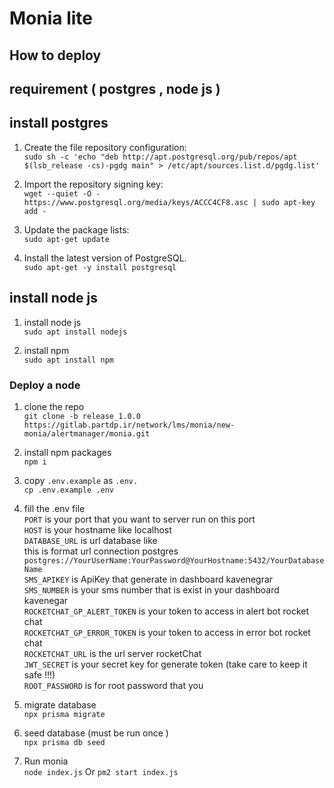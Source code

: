 # Monia lite

## How to deploy

## requirement ( postgres , node js )

## install postgres

1. Create the file repository configuration: \
   `sudo sh -c 'echo "deb http://apt.postgresql.org/pub/repos/apt $(lsb_release -cs)-pgdg main" > /etc/apt/sources.list.d/pgdg.list'`

2. Import the repository signing key: \
   `wget --quiet -O - https://www.postgresql.org/media/keys/ACCC4CF8.asc | sudo apt-key add -`

3. Update the package lists: \
   `sudo apt-get update`

4. Install the latest version of PostgreSQL.\
   `sudo apt-get -y install postgresql`

## install node js

1. install node js\
   `sudo apt install nodejs`

2. install npm \
   `sudo apt install npm`

### Deploy a node

1. clone the repo \
   `git clone -b release_1.0.0 https://gitlab.partdp.ir/network/lms/monia/new-monia/alertmanager/monia.git`

2. install npm packages \
   `npm i`

3. copy `.env.example` as `.env.` \
   `cp .env.example .env`

4. fill the .env file \
   `PORT` is your port that you want to server run on this port \
   `HOST` is your hostname like localhost \
   `DATABASE_URL` is url database like \
   this is format url connection postgres `postgres://YourUserName:YourPassword@YourHostname:5432/YourDatabaseName` \
   `SMS_APIKEY` is ApiKey that generate in dashboard kavenegrar \
   `SMS_NUMBER` is your sms number that is exist in your dashboard kavenegar \
   `ROCKETCHAT_GP_ALERT_TOKEN` is your token to access in alert bot rocket chat \
   `ROCKETCHAT_GP_ERROR_TOKEN` is your token to access in error bot rocket chat \
   `ROCKETCHAT_URL` is the url server rocketChat \
   `JWT_SECRET` is your secret key for generate token (take care to keep it safe !!!) \
   `ROOT_PASSWORD` is for root password that you

5. migrate database \
   `npx prisma migrate`

6. seed database (must be run once ) \
   `npx prisma db seed`

7. Run monia \
   `node index.js` Or `pm2 start index.js`
